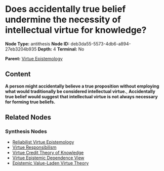 # Does accidentally true belief undermine the necessity of intellectual virtue for knowledge?

**Node Type:** antithesis
**Node ID:** deb3da55-5573-4db6-a894-27eb3204b935
**Depth:** 4
**Terminal:** No

**Parent:** [Virtue Epistemology](virtue-epistemology-synthesis-a30e9a18-afdd-4381-b1e8-a387a988714e.md)

## Content

**A person might accidentally believe a true proposition without employing what would traditionally be considered intellectual virtue.**, **Accidentally true belief would suggest that intellectual virtue is not always necessary for forming true beliefs.**

## Related Nodes

### Synthesis Nodes

- [Reliabilist Virtue Epistemology](reliabilist-virtue-epistemology-synthesis-be838910-fbc2-4484-a0c3-bd5cc4983781.md)
- [Virtue Responsibilism](virtue-responsibilism-synthesis-781b6117-8b6d-40ff-9284-2116367867a5.md)
- [Virtue Credit Theory of Knowledge](virtue-credit-theory-of-knowledge-synthesis-c5360f12-31cf-4be0-923b-dea6f8899606.md)
- [Virtue Epistemic Dependence View](virtue-epistemic-dependence-view-synthesis-6f3e72d0-4275-4b7c-91e8-4c2de36a7e76.md)
- [Epistemic Value-Laden Virtue Theory](epistemic-value-laden-virtue-theory-synthesis-acc899b5-519f-445f-a57c-bedd5a0126c0.md)
